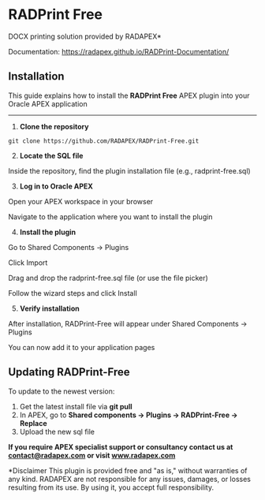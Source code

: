 # RADPrint Free
DOCX printing solution provided by RADAPEX*

Documentation: https://radapex.github.io/RADPrint-Documentation/

## Installation

This guide explains how to install the **RADPrint Free** APEX plugin into your Oracle APEX application

---

1. **Clone the repository**

`git clone https://github.com/RADAPEX/RADPrint-Free.git`

2. **Locate the SQL file**

Inside the repository, find the plugin installation file (e.g., radprint-free.sql)

3. **Log in to Oracle APEX**

Open your APEX workspace in your browser

Navigate to the application where you want to install the plugin

4. **Install the plugin**

Go to Shared Components -> Plugins

Click Import

Drag and drop the radprint-free.sql file (or use the file picker)

Follow the wizard steps and click Install

5. **Verify installation**

After installation, RADPrint-Free will appear under Shared Components -> Plugins

You can now add it to your application pages

## Updating RADPrint-Free

To update to the newest version:

1. Get the latest install file via **git pull**
2. In APEX, go to **Shared components -> Plugins -> RADPrint-Free -> Replace**
3. Upload the new sql file

**If you require APEX specialist support or consultancy contact us at contact@radapex.com or visit www.radapex.com**

*Disclaimer
This plugin is provided free and "as is," without warranties of any kind. RADAPEX are not responsible for any issues, damages, or losses resulting from its use. By using it, you accept full responsibility.